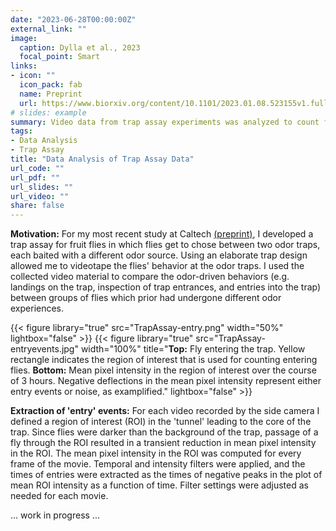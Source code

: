 ```yaml
---
date: "2023-06-28T00:00:00Z"
external_link: ""
image:
  caption: Dylla et al., 2023
  focal_point: Smart
links:
- icon: ""
  icon_pack: fab
  name: Preprint
  url: https://www.biorxiv.org/content/10.1101/2023.01.08.523155v1.full.pdf
# slides: example
summary: Video data from trap assay experiments was analyzed to count flies as they entered the odor traps. Additionally the flies' walking trajectories at the trap entrances were investigated to learn more about their odor-driven behaviors.
tags: 
- Data Analysis
- Trap Assay
title: "Data Analysis of Trap Assay Data"
url_code: ""
url_pdf: ""
url_slides: ""
url_video: ""
share: false
---
```


**Motivation:** For my most recent study at Caltech [(preprint)](https://www.biorxiv.org/content/10.1101/2023.01.08.523155v1), I developed a trap assay for fruit flies in which flies get to chose between two odor traps, each baited with a different odor source. Using an elaborate trap design allowed me to videotape the flies' behavior at the odor traps. I used the collected video material to compare the odor-driven behaviors (e.g. landings on the trap, inspection of trap entrances, and entries into the trap) between groups of flies which prior had undergone different odor experiences.

{{< figure library="true" src="TrapAssay-entry.png" width="50%" lightbox="false" >}}
{{< figure library="true" src="TrapAssay-entryevents.jpg" width="100%" title="**Top:** Fly entering the trap. Yellow rectangle indicates the region of interest that is used for counting entering flies. **Bottom:** Mean pixel intensity in the region of interest over the course of 3 hours. Negative deflections in the mean pixel intensity represent either entry events or noise, as examplified." lightbox="false" >}}

**Extraction of 'entry' events:** For each video recorded by the side camera I defined a region of interest (ROI) in the 'tunnel' leading to the core of the trap. Since flies were darker than the background of the trap, passage of a fly through the ROI resulted in a transient reduction in mean pixel intensity in the ROI. The mean pixel intensity in the ROI was computed for every frame of the movie. Temporal and intensity filters were applied, and the times of entries were extracted as the times of negative peaks in the plot of mean ROI intensity as a function of time. Filter settings were adjusted as needed for each movie.  

... work in progress ...